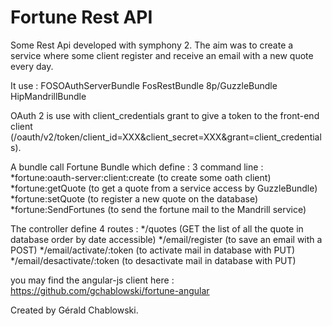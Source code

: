 Fortune Rest API
========================

Some Rest Api developed with symphony 2.
The aim was to create a service where some client register and receive an email with a new quote every day.

It use :
FOSOAuthServerBundle
FosRestBundle
8p/GuzzleBundle
HipMandrillBundle

OAuth 2 is use with client_credentials grant to give a token to the front-end client (/oauth/v2/token/client_id=XXX&client_secret=XXX&grant=client_credentials).

A bundle call Fortune Bundle which define :
3 command line :
*fortune:oauth-server:client:create (to create some oath client)
*fortune:getQuote (to get a quote from a service access by GuzzleBundle)
*fortune:setQuote (to register a new quote on the database)
*fortune:SendFortunes (to send the fortune mail to the Mandrill service)

The controller define 4 routes :
*/quotes (GET the list of all the quote in database order by date accessible)
*/email/register (to save an email with a POST)
*/email/activate/:token (to activate mail in database with PUT)
*/email/desactivate/:token (to desactivate mail in database with PUT)

you may find the angular-js client here : https://github.com/gchablowski/fortune-angular


Created by Gérald Chablowski.
